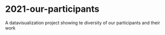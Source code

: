 # 2021-our-participants
A datavisualization project showing te diversity of our participants and their work
